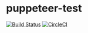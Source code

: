 # puppeteer-test
[![Build Status](https://travis-ci.org/hrfmmymt/puppeteer-test.svg?branch=master)](https://travis-ci.org/hrfmmymt/puppeteer-test)
[![CircleCI](https://circleci.com/gh/hrfmmymt/puppeteer-test.svg?style=svg)](https://circleci.com/gh/hrfmmymt/puppeteer-test)
